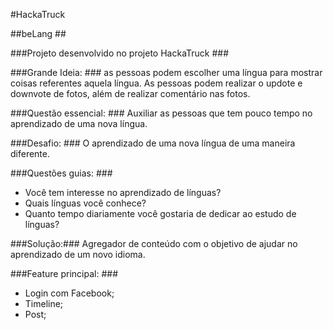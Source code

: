 #HackaTruck

##beLang ##

###Projeto desenvolvido no projeto HackaTruck ###

###Grande Ideia: ### as pessoas podem escolher uma língua para mostrar coisas referentes aquela língua. As pessoas podem realizar o updote e downvote de fotos, além de realizar comentário nas fotos.

###Questão essencial: ### Auxiliar as pessoas que tem pouco tempo no aprendizado de uma nova língua.

###Desafio: ### O aprendizado de uma nova língua de uma maneira diferente.

###Questões guias: ###
- Você tem interesse no aprendizado de línguas?
- Quais línguas você conhece?
- Quanto tempo diariamente você gostaria de dedicar ao estudo de línguas?


###Solução:### Agregador de conteúdo com o objetivo de ajudar no aprendizado de um novo idioma.

###Feature principal: ###
- Login com Facebook;
- Timeline;
- Post;
